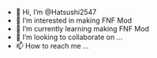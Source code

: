 - 👋 Hi, I’m @Hatsushi2547
- 👀 I’m interested in making FNF Mod
- 🌱 I’m currently learning making FNF Mod
- 💞️ I’m looking to collaborate on ...
- 📫 How to reach me ...

<!---
Hatsushi2547/Hatsushi2547 is a ✨ special ✨ repository because its `README.md` (this file) appears on your GitHub profile.
You can click the Preview link to take a look at your changes.
--->
